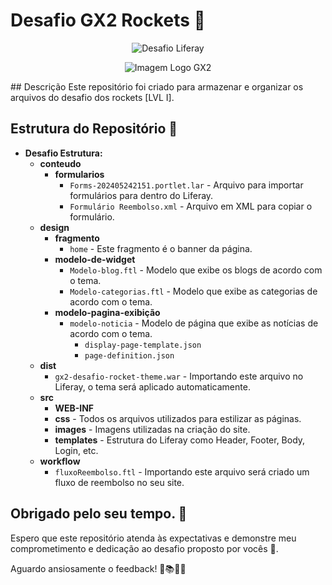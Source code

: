 # Desafio GX2 Rockets 🚀
<p align="center">
  <img src="https://i.ibb.co/C1trZ4F/desafio-liferay.png" alt="Desafio Liferay">
</p>
<p align="center">
  <img src="https://www.gx2.com.br/wp-content/uploads/2021/05/logo-gx2-branco.png" alt="Imagem Logo GX2">
</p>
## Descrição
Este repositório foi criado para armazenar e organizar os arquivos do desafio dos rockets [LVL I].

## Estrutura do Repositório 📂

- **Desafio Estrutura:**
  - **conteudo**
    - **formularios**
      - `Forms-202405242151.portlet.lar` - Arquivo para importar formulários para dentro do Liferay.
      - `Formulário Reembolso.xml` - Arquivo em XML para copiar o formulário.
  - **design**
    - **fragmento**
      - `home` - Este fragmento é o banner da página.
    - **modelo-de-widget**
      - `Modelo-blog.ftl` - Modelo que exibe os blogs de acordo com o tema.
      - `Modelo-categorias.ftl` - Modelo que exibe as categorias de acordo com o tema.
    - **modelo-pagina-exibição**
      - `modelo-noticia` - Modelo de página que exibe as notícias de acordo com o tema.
        - `display-page-template.json`
        - `page-definition.json`
  - **dist**
    - `gx2-desafio-rocket-theme.war` - Importando este arquivo no Liferay, o tema será aplicado automaticamente.
  - **src**
    - **WEB-INF**
    - **css** - Todos os arquivos utilizados para estilizar as páginas.
    - **images** - Imagens utilizadas na criação do site.
    - **templates** - Estrutura do Liferay como Header, Footer, Body, Login, etc.
  - **workflow**
    - `fluxoReembolso.ftl` - Importando este arquivo será criado um fluxo de reembolso no seu site.

## Obrigado pelo seu tempo. 🌟

Espero que este repositório atenda às expectativas e demonstre meu comprometimento e dedicação ao desafio proposto por vocês 💚.

Aguardo ansiosamente o feedback! 🚀📚👨‍🎓
